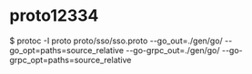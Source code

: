 # proto12334
$ protoc -I proto proto/sso/sso.proto --go_out=./gen/go/ --go_opt=paths=source_relative --go-grpc_out=./gen/go/ --go-grpc_opt=paths=source_relative
